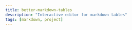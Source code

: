 ```yaml
---
title: better-markdown-tables
description: "Interactive editor for markdown tables"
tags: [markdown, project]
---
```

